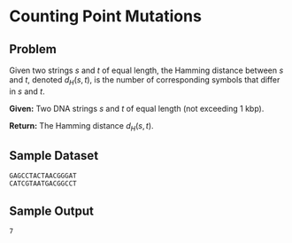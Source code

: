
Counting Point Mutations
========================

Problem
-------
Given two strings $s$ and $t$ of equal length, the Hamming distance between $s$ and $t$, denoted $d$<sub>$H$</sub>$(s,t)$, is the number of corresponding symbols that differ in $s$ and $t$.

**Given:** Two DNA strings $s$ and $t$ of equal length (not exceeding 1 kbp).

**Return:** The Hamming distance $d$<sub>$H$</sub>$(s,t)$.


Sample Dataset
--------------
```
GAGCCTACTAACGGGAT
CATCGTAATGACGGCCT
```

Sample Output
-------------
```
7
```
